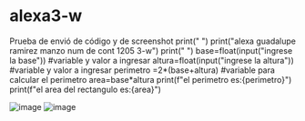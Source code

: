 # alexa3-w
Prueba de envió de código y de screenshot
print(" ")
print("alexa guadalupe ramirez manzo num de cont 1205 3-w")
print(" ")
base=float(input("ingrese la base")) #variable y valor a ingresar
altura=float(input("ingrese la altura")) #variable y valor a ingresar
perimetro =2*(base+altura) #variable para calcular el perimetro
area=base*altura 
print(f"el perimetro es:{perimetro}")
print(f"el area del rectangulo es:{area}")

![image](https://github.com/user-attachments/assets/df12af8d-d033-4dd5-8ff1-a0728b46c459)
![image](https://github.com/user-attachments/assets/0bdd9032-1987-43b6-8d2a-b3f9a1e9f7a5)


